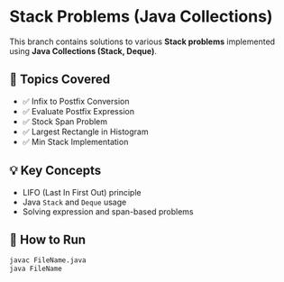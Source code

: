 # Stack Problems (Java Collections)

This branch contains solutions to various **Stack problems** implemented using **Java Collections (Stack, Deque)**.

## 🚀 Topics Covered
- ✅ Infix to Postfix Conversion  
- ✅ Evaluate Postfix Expression  
- ✅ Stock Span Problem  
- ✅ Largest Rectangle in Histogram  
- ✅ Min Stack Implementation  

## 💡 Key Concepts
- LIFO (Last In First Out) principle  
- Java `Stack` and `Deque` usage  
- Solving expression and span-based problems  

## 📂 How to Run
```bash
javac FileName.java
java FileName

